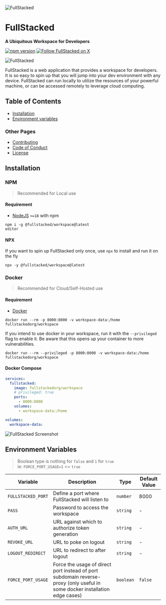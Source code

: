 ![FullStacked](https://files.fullstacked.org/app-icon-banner.jpg?v=3)

# FullStacked

**A Ubiquitous Workspace for Developers**

[![npm version](https://img.shields.io/npm/v/fullstacked?logo=npm)](https://www.npmjs.com/package/@fullstacked/workspace)
[![Follow FullStacked on X](https://img.shields.io/twitter/follow/get_fullstacked)](https://twitter.com/get_fullstacked)

![FullStacked](https://files.fullstacked.org/fullstacked-cloud.png)

FullStacked is a web application that provides a workspace for developers.
It is so easy to spin up that you will jump into your dev environment with any device.
FullStacked can run locally to utilize the resources of your powerful machine, 
or can be accessed remotely to leverage cloud computing.

## Table of Contents

* [Installation](#installation)
* [Environment variables](#environment-variables)

### Other Pages

* [Contributing](./CONTRIBUTING.md)
* [Code of Conduct](./CODE_OF_CONDUCT.md)
* [License](./LICENSE.md)

## Installation

### NPM
> Recommended for Local use

#### Requirement

* [NodeJS](https://nodejs.org/en) `>=18` with npm

```shell
npm i -g @fullstacked/workspace@latest
editor
```

#### NPX

If you want to spin up FullStacked only once, use `npx` to install and run it on the fly

```shell
npx -y @fullstacked/workspace@latest
```

### Docker

> Recommended for Cloud/Self-Hosted use

#### Requirement

* [Docker](https://docs.docker.com/get-docker)

```shell
docker run --rm -p 8000:8000 -v workspace-data:/home fullstackedorg/workspace
```

If you intend to use docker in your workspace, run it with the `--privileged` flag to enable it.
Be aware that this opens up your container to more vulnerabilities.

```shell
docker run --rm --privileged -p 8000:8000 -v workspace-data:/home fullstackedorg/workspace
```

#### Docker Compose

```yaml
services:
  fullstacked:
    image: fullstackedorg/workspace
    # privileged: true
    ports:
      - 8000:8000
    volumes:
      - workspace-data:/home

volumes:
  workspace-data:
```

![FullStacked Screenshot](https://files.fullstacked.org/fullstacked-screenshot.png)

## Environment Variables

> Boolean type is nothing for `false` and `1` for `true`  
> ie: `FORCE_PORT_USAGE=1` <= `true`

| Variable | Description | Type | Default Value |
|---|---|---|---|
| `FULLSTACKED_PORT` | Define a port where FullStacked will listen to | `number` | 8000 |
| `PASS` | Password to access the workspace | `string` | - |
| `AUTH_URL` | URL against which to authorize token generation | `string` | - |
| `REVOKE_URL` | URL to poke on logout | `string` | - |
| `LOGOUT_REDIRECT` | URL to redirect to after logout | `string` | - |
| `FORCE_PORT_USAGE` | Force the usage of direct port instead of port subdomain reverse-proxy (only useful in some docker installation edge cases) | `boolean` | `false` |
